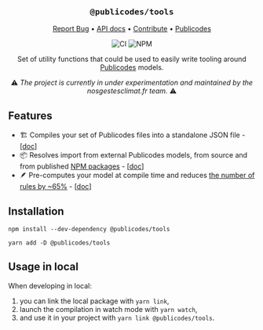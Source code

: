 <div align="center">
  <h3 align="center">
	<big><code>@publicodes/tools</code></big>
  </h3>
  <p align="center">
   <a href="https://github.com/publicodes/tools/issues">Report Bug</a>
   •
   <a href="https://publicodes.github.io/tools/">API docs</a>
   •
   <a href="https://github.com/publicodes/tools/blob/master/CONTRIBUTING.md">Contribute</a>
   •
   <a href="https://publi.codes">Publicodes</a>
  </p>

![CI][ci-link] ![NPM][npm-link]

Set of utility functions that could be used to easily write tooling around [Publicodes](https://publi.codes) models.

:warning: <i>The project is currently in under experimentation and maintained
by the nosgestesclimat.fr team.</i> :warning:

</div>

## Features

- 🏗️ Compiles your set of Publicodes files into a standalone JSON file - [[doc](https://publicodes.github.io/tools/modules/compilation.html#md:compile-a-model-from-a-source)]
- 📦 Resolves import from external Publicodes models, from source and from published [NPM packages](https://www.npmjs.com/package/futureco-data) - [[doc](https://publicodes.github.io/tools/modules/compilation.html#md:import-rules-from-a-npm-package)]
- 🪶 Pre-computes your model at compile time and reduces [the number of rules by ~65%](https://github.com/incubateur-ademe/nosgestesclimat/pull/1697) - [[doc](https://publicodes.github.io/tools/modules/optims.html)]

## Installation

```
npm install --dev-dependency @publicodes/tools

yarn add -D @publicodes/tools
```

## Usage in local

When developing in local:

1. you can link the local package with `yarn link`,
2. launch the compilation in watch mode with `yarn watch`,
3. and use it in your project with `yarn link @publicodes/tools`.

[ci-link]: https://img.shields.io/github/actions/workflow/status/publicodes/tools/build.yml?logo=github&logoColor=white&label=build%20%26%20test
[npm-link]: https://img.shields.io/npm/v/%40publicodes%2Ftools?logo=npm&logoColor=white&color=%23185dae
